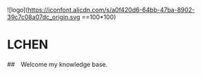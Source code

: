 <!-- ![logo](https://docsify.js.org/_media/icon.svg) -->
![logo](https://iconfont.alicdn.com/s/a0f420d6-64bb-47ba-8902-39c7c08a07dc_origin.svg ==100*100)

# LCHEN

##　Welcome my knowledge base.

